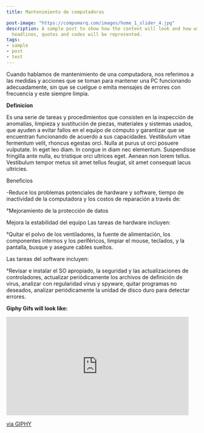 ```yaml
---
title: Mantenimiento de computadoras

post-image: "https://compumarq.com/images/home_1_slider_4.jpg"
description: A sample post to show how the content will look and how will different
  headlines, quotes and codes will be represented.
tags:
- sample
- post
- test
---
```


Cuando hablamos de mantenimiento de una computadora, nos referimos a las medidas y acciones que se toman para mantener una PC funcionando adecuadamente, sin que se cuelgue o emita mensajes de errores con frecuencia y este siempre limpia.





**Definicion**<br>

Es una serie de tareas y procedimientos que consisten en la inspección de anomalías, limpieza y sustitución  de piezas, materiales y sistemas usados, que ayuden a evitar fallos en el equipo de cómputo y garantizar que se encuentran funcionando de acuerdo a sus capacidades.
Vestibulum vitae fermentum velit, rhoncus egestas orci. Nulla at purus ut orci posuere vulputate. In eget leo diam. In congue in diam nec elementum. Suspendisse fringilla ante nulla, eu tristique orci ultrices eget. Aenean non lorem tellus. Vestibulum tempor metus sit amet tellus feugiat, sit amet consequat lacus ultricies.

Beneficios

-Reduce los problemas potenciales de hardware y software, tiempo de inactividad de la computadora y los costos de reparación a través de:

°Mejoramiento de la protección de datos

Mejora la estabilidad del equipo
Las tareas de hardware incluyen:

°Quitar el polvo de los ventiladores, la fuente de alimentación, los componentes internos y los periféricos, limpiar el mouse, teclados, y la pantalla, busque y asegure cables sueltos.

Las tareas del software incluyen:

°Revisar e instalar el SO apropiado, la seguridad y las actualizaciones de controladores, actualizar periódicamente los archivos de definición de virus, analizar con regularidad virus y spyware, quitar programas no deseados, analizar periódicamente la unidad de disco duro para detectar errores.

**Giphy Gifs will look like:**<br>
<iframe src="https://giphy.com/embed/ZqlvCTNHpqrio" width="480" height="259" frameBorder="0" class="giphy-embed" allowFullScreen></iframe><p><a href="https://giphy.com/gifs/laughing-despicable-me-minions-ZqlvCTNHpqrio">via GIPHY</a></p>

